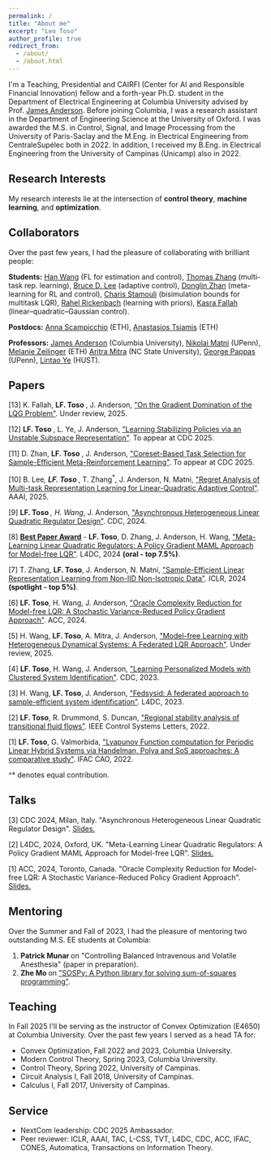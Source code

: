 ```yaml
---
permalink: /
title: "About me"
excerpt: "Leo Toso"
author_profile: true
redirect_from: 
  - /about/
  - /about.html
---
```



I'm a Teaching, Presidential and CAIRFI (Center for AI and Responsible Financial Innovation) fellow and a forth-year Ph.D. student in the Department of Electrical Engineering at Columbia University advised by Prof. [James Anderson](https://www.columbia.edu/~ja3451/). Before joining Columbia, I was a research assistant in the Department of Engineering Science at the University of Oxford. I was awarded the M.S. in Control, Signal, and Image Processing from the University of Paris-Saclay and the M.Eng. in Electrical Engineering from CentraleSupélec both in 2022. In addition, I received my B.Eng. in Electrical Engineering from the University of Campinas (Unicamp) also in 2022.


Research Interests
------

My research interests lie at the intersection of <b>control theory</b>, <b>machine learning</b>, and <b>optimization</b>. 


Collaborators
------
Over the past few years, I had the pleasure of collaborating with brilliant people:

<b>Students:</b> [Han Wang](https://scholar.google.com/citations?user=ALzWbZQAAAAJ&hl=en) (FL for estimation and control), [Thomas Zhang](https://thomaszh3.github.io/) (multi-task rep. learning), [Bruce D. Lee](https://brucedlee.github.io/) (adaptive control), [Donglin Zhan](https://scholar.google.com/citations?hl=en&user=SkUje2YAAAAJ&view_op=list_works&sortby=pubdate) (meta-learning for RL and control), [Charis Stamouli](https://charis-stamouli.github.io/) (bisimulation bounds for multitask LQR), [Rahel Rickenbach](https://scholar.google.com/citations?user=4pRRiYIAAAAJ&hl=de) (learning with priors), [Kasra Fallah](https://scholar.google.com/citations?user=3yPgWtQAAAAJ&hl=en) (linear–quadratic–Gaussian control). 

<b>Postdocs:</b> [Anna Scampicchio](https://scholar.google.com/citations?user=q6pq5OwAAAAJ&hl=de) (ETH), [Anastasios Tsiamis](https://n.ethz.ch/~atsiamis/) (ETH)

<b>Professors:</b> [James Anderson](https://www.columbia.edu/~ja3451/) (Columbia University), [Nikolai Matni](https://nikolaimatni.github.io/) (UPenn), [Melanie Zeilinger](https://idsc.ethz.ch/research-zeilinger/people/person-detail.MTQyNzM3.TGlzdC8xOTI5LDg4NTM5MTE3.html) (ETH) [Aritra Mitra](https://amitra2.wordpress.ncsu.edu/) (NC State University), [George Pappas](https://www.georgejpappas.org/) (UPenn),  [Lintao Ye](https://sites.google.com/view/lintao-ye) (HUST).


Papers
------

[13]  K. Fallah, <b> LF. Toso </b>, J. Anderson, ["On the Gradient Domination of the LQG Problem"](https://arxiv.org/abs/2507.09026). Under review, 2025. 

[12] <b> LF. Toso </b>, L. Ye, J. Anderson, ["Learning Stabilizing Policies via an Unstable Subspace Representation"](https://arxiv.org/abs/2505.01348). To appear at CDC 2025. 

[11] D. Zhan, <b> LF. Toso </b>, J. Anderson, ["Coreset-Based Task Selection for Sample-Efficient Meta-Reinforcement Learning"](https://arxiv.org/pdf/2502.02332). To appear at CDC 2025.

[10] B. Lee<sup>*</sup>, <b> LF. Toso<sup>*</sup> </b>, T. Zhang<sup>*</sup>, J. Anderson, N. Matni, ["Regret Analysis of Multi-task Representation Learning for Linear-Quadratic Adaptive Control"](https://ojs.aaai.org/index.php/AAAI/article/view/33987). AAAI, 2025. 

[9] <b>LF. Toso<sup>*</sup> </b>, H. Wang<sup>*</sup>, J. Anderson, ["Asynchronous Heterogeneous Linear Quadratic Regulator Design"](https://arxiv.org/abs/2404.09061). CDC, 2024. 

[8] [**Best Paper Award**](https://l4dc.web.ox.ac.uk/best-paper-awards) - <b>LF. Toso</b>, D. Zhang, J. Anderson, H. Wang, ["Meta-Learning Linear Quadratic Regulators: A Policy Gradient MAML Approach for Model-free LQR"](https://arxiv.org/abs/2401.14534). L4DC, 2024 <b>(oral - top 7.5%)</b>.

[7] T. Zhang, <b>LF. Toso</b>, J. Anderson, N. Matni, ["Sample-Efficient Linear Representation Learning from Non-IID Non-Isotropic Data"](https://openreview.net/forum?id=Tr3fZocrI6). ICLR, 2024 <b>(spotlight - top 5%)</b>. 

[6] <b>LF. Toso</b>, H. Wang, J. Anderson, ["Oracle Complexity Reduction for Model-free LQR: A Stochastic Variance-Reduced Policy Gradient Approach"](https://arxiv.org/abs/2309.10679). ACC, 2024. 

[5] H. Wang, <b>LF. Toso</b>, A. Mitra, J. Anderson, ["Model-free Learning with Heterogeneous Dynamical Systems: A Federated LQR Approach"](https://arxiv.org/abs/2308.11743). Under review, 2025.

[4] <b>LF. Toso</b>, H. Wang, J. Anderson, ["Learning Personalized Models with Clustered System Identification"](https://ieeexplore.ieee.org/document/10383950). CDC, 2023. 

[3] H. Wang, <b>LF. Toso</b>, J. Anderson, ["Fedsysid: A federated approach to sample-efficient system identification"](https://proceedings.mlr.press/v211/wang23d.html). L4DC, 2023. 

[2] <b>LF. Toso</b>, R. Drummond, S. Duncan, ["Regional stability analysis of transitional fluid flows"](https://ieeexplore.ieee.org/abstract/document/9687846). IEEE Control Systems Letters, 2022. 

[1] <b>LF. Toso</b>, G. Valmorbida, ["Lyapunov Function computation for Periodic Linear Hybrid Systems via Handelman, Polya and SoS approaches: A comparative study"](https://www.sciencedirect.com/science/article/pii/S2405896322011880). IFAC CAO, 2022.

^* denotes equal contribution.


Talks
------

[3] CDC 2024, Milan, Italy. "Asynchronous Heterogeneous Linear Quadratic Regulator Design". [Slides.](https://drive.google.com/file/d/1fv-Ly3dD3d7Pzf_PmmyG0b_xMQw7UOqn/view?usp=sharing) 

[2] L4DC, 2024, Oxford, UK. "Meta-Learning Linear Quadratic Regulators: A Policy Gradient MAML Approach for Model-free LQR". [Slides.](https://drive.google.com/file/d/1rTwlscxC0k6W9D66szeOeRPGZAz82o8U/view?usp=share_link)

[1] ACC, 2024, Toronto, Canada. "Oracle Complexity Reduction for Model-free LQR: A Stochastic Variance-Reduced Policy Gradient Approach". [Slides.](https://drive.google.com/file/d/1Zjq_FQUcZF56CQwwYLmxBAdUmRFKSm2X/view?usp=share_link) 


Mentoring
------
Over the Summer and Fall of 2023, I had the pleasure of mentoring two outstanding M.S. EE students at Columbia:
1. <b>Patrick Munar </b> on "Controlling Balanced Intravenous and Volatile Anesthesia" (paper in preparation).
2. <b>Zhe Mo </b> on ["SOSPy: A Python library for solving sum-of-squares programming"](https://pypi.org/project/SOSPy/).


Teaching
------

In Fall 2025 I'll be serving as the instructor of Convex Optimization (E4650) at Columbia University. Over the past few years I served as a head TA for:

<ul>
<li>  Convex Optimization, Fall 2022 and 2023, Columbia University. </li>
<li> Modern Control Theory, Spring 2023, Columbia University.  </li>
<li> Control Theory, Spring 2022, University of Campinas.  </li>
<li> Circuit Analysis I, Fall 2018, University of Campinas.  </li>
<li> Calculus I, Fall 2017, University of Campinas.  </li>

</ul>


Service
------

<ul>
<li> NextCom leadership: CDC 2025 Ambassador. </li>
<li> Peer reviewer: ICLR, AAAI, TAC, L-CSS, TVT, L4DC, CDC, ACC, IFAC, CONES, Automatica, Transactions on Information Theory. </li>
</ul>

